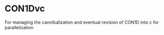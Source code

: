 # CON1Dvc
For managing the cannibalization and eventual revision of CON1D into c for parallelization
